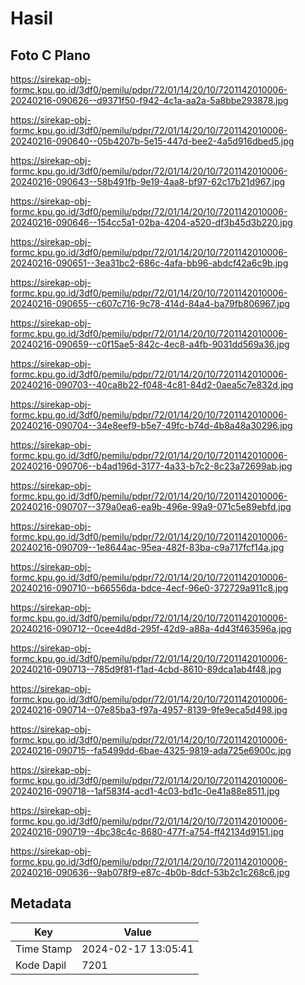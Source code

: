 # Hasil

## Foto C Plano

https://sirekap-obj-formc.kpu.go.id/3df0/pemilu/pdpr/72/01/14/20/10/7201142010006-20240216-090626--d9371f50-f942-4c1a-aa2a-5a8bbe293878.jpg

https://sirekap-obj-formc.kpu.go.id/3df0/pemilu/pdpr/72/01/14/20/10/7201142010006-20240216-090640--05b4207b-5e15-447d-bee2-4a5d916dbed5.jpg

https://sirekap-obj-formc.kpu.go.id/3df0/pemilu/pdpr/72/01/14/20/10/7201142010006-20240216-090643--58b491fb-9e19-4aa8-bf97-62c17b21d967.jpg

https://sirekap-obj-formc.kpu.go.id/3df0/pemilu/pdpr/72/01/14/20/10/7201142010006-20240216-090646--154cc5a1-02ba-4204-a520-df3b45d3b220.jpg

https://sirekap-obj-formc.kpu.go.id/3df0/pemilu/pdpr/72/01/14/20/10/7201142010006-20240216-090651--3ea31bc2-686c-4afa-bb96-abdcf42a6c9b.jpg

https://sirekap-obj-formc.kpu.go.id/3df0/pemilu/pdpr/72/01/14/20/10/7201142010006-20240216-090655--c607c716-9c78-414d-84a4-ba79fb806967.jpg

https://sirekap-obj-formc.kpu.go.id/3df0/pemilu/pdpr/72/01/14/20/10/7201142010006-20240216-090659--c0f15ae5-842c-4ec8-a4fb-9031dd569a36.jpg

https://sirekap-obj-formc.kpu.go.id/3df0/pemilu/pdpr/72/01/14/20/10/7201142010006-20240216-090703--40ca8b22-f048-4c81-84d2-0aea5c7e832d.jpg

https://sirekap-obj-formc.kpu.go.id/3df0/pemilu/pdpr/72/01/14/20/10/7201142010006-20240216-090704--34e8eef9-b5e7-49fc-b74d-4b8a48a30296.jpg

https://sirekap-obj-formc.kpu.go.id/3df0/pemilu/pdpr/72/01/14/20/10/7201142010006-20240216-090706--b4ad196d-3177-4a33-b7c2-8c23a72699ab.jpg

https://sirekap-obj-formc.kpu.go.id/3df0/pemilu/pdpr/72/01/14/20/10/7201142010006-20240216-090707--379a0ea6-ea9b-496e-99a9-071c5e89ebfd.jpg

https://sirekap-obj-formc.kpu.go.id/3df0/pemilu/pdpr/72/01/14/20/10/7201142010006-20240216-090709--1e8644ac-95ea-482f-83ba-c9a717fcf14a.jpg

https://sirekap-obj-formc.kpu.go.id/3df0/pemilu/pdpr/72/01/14/20/10/7201142010006-20240216-090710--b66556da-bdce-4ecf-96e0-372729a911c8.jpg

https://sirekap-obj-formc.kpu.go.id/3df0/pemilu/pdpr/72/01/14/20/10/7201142010006-20240216-090712--0cee4d8d-295f-42d9-a88a-4d43f463596a.jpg

https://sirekap-obj-formc.kpu.go.id/3df0/pemilu/pdpr/72/01/14/20/10/7201142010006-20240216-090713--785d9f81-f1ad-4cbd-8610-89dca1ab4f48.jpg

https://sirekap-obj-formc.kpu.go.id/3df0/pemilu/pdpr/72/01/14/20/10/7201142010006-20240216-090714--07e85ba3-f97a-4957-8139-9fe9eca5d498.jpg

https://sirekap-obj-formc.kpu.go.id/3df0/pemilu/pdpr/72/01/14/20/10/7201142010006-20240216-090715--fa5499dd-6bae-4325-9819-ada725e6900c.jpg

https://sirekap-obj-formc.kpu.go.id/3df0/pemilu/pdpr/72/01/14/20/10/7201142010006-20240216-090718--1af583f4-acd1-4c03-bd1c-0e41a88e8511.jpg

https://sirekap-obj-formc.kpu.go.id/3df0/pemilu/pdpr/72/01/14/20/10/7201142010006-20240216-090719--4bc38c4c-8680-477f-a754-ff42134d9151.jpg

https://sirekap-obj-formc.kpu.go.id/3df0/pemilu/pdpr/72/01/14/20/10/7201142010006-20240216-090636--9ab078f9-e87c-4b0b-8dcf-53b2c1c268c6.jpg


## Metadata

| Key        | Value               |
| ---------- | ------------------- |
| Time Stamp | 2024-02-17 13:05:41 |
| Kode Dapil | 7201                |



